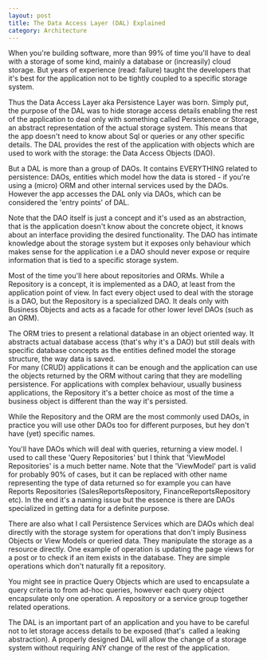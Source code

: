 ```yaml
---
layout: post
title: The Data Access Layer (DAL) Explained
category: Architecture
---
```


When you're building software, more than 99% of time you'll have to deal with a storage of some kind, mainly a database or (increasily) cloud storage. But years of experience (read: failure) taught the developers that it's best for the application not to be tightly coupled to a specific storage system.

 Thus the Data Access Layer aka Persistence Layer was born. Simply put, the purpose of the DAL was to hide storage access details enabling the rest of the application to deal only with something called Persistence or Storage, an abstract representation of the actual storage system. This means that the app doesn't need to know about Sql or queries or any other specific details. The DAL provides the rest of the application with objects which are used to work with the storage: the Data Access Objects (DAO).

 But a DAL is more than a group of DAOs. It contains EVERYTHING related to persistence: DAOs, entities which model how the data is stored - if you're using a (micro) ORM and other internal services used by the DAOs. However the app accesses the DAL only via DAOs, which can be considered the 'entry points' of DAL.

 Note that the DAO itself is just a concept and it's used as an abstraction, that is the application doesn't know about the concrete object, it knows about an interface providing the desired functionality. The DAO has intimate knowledge about the storage system but it exposes only behaviour which makes sense for the application i.e a DAO should never expose or require information that is tied to a specific storage system.

 Most of the time you'll here about repositories and ORMs. While a Repository is a concept, it is implemented as a DAO, at least from the application point of view. In fact every object used to deal with the storage is a DAO, but the Repository is a specialized DAO. It deals only with Business Objects and acts as a facade for other lower level DAOs (such as an ORM).

 The ORM tries to present a relational database in an object oriented way. It abstracts actual database access (that's why it's a DAO) but still deals with specific database concepts as the entities defined model the storage structure, the way data is saved.  
For many (CRUD) applications it can be enough and the application can use the objects returned by the ORM without caring that they are modelling persistence. For applications with complex behaviour, usually business applications, the Repository it's a better choice as most of the time a business object is different than the way it's persisted.

 While the Repository and the ORM are the most commonly used DAOs, in practice you will use other DAOs too for different purposes, but hey don't have (yet) specific names.

 You'll have DAOs which will deal with queries, returning a view model. I used to call these 'Query Repositories' but I think that 'ViewModel Repositories' is a much better name. Note that the 'ViewModel' part is valid for probably 90% of cases, but it can be replaced with other name representing the type of data returned so for example you can have  Reports Repositories (SalesReportsRepository, FinanceReportsRepository etc). In the end it's a naming issue but the essence is there are DAOs specialized in getting data for a definite purpose.

 There are also what I call Persistence Services which are DAOs which deal directly with the storage system for operations that don't imply Business Objects or View Models or queried data. They manipulate the storage as a resource directly. One example of operation is updating the page views for a post or to check if an item exists in the database. They are simple operations which don't naturally fit a repository.

 You might see in practice Query Objects which are used to encapsulate a query criteria to from ad-hoc queries, however each query object encapsulate only one operation. A repository or a service group together related operations.

 The DAL is an important part of an application and you have to be careful not to let storage access details to be exposed (that's  called a leaking abstraction). A properly designed DAL will allow the change of a storage system without requiring ANY change of the rest of the application.


